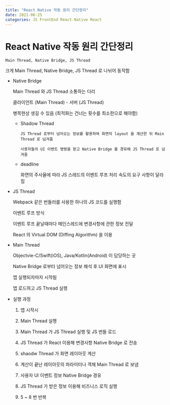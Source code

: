 ```yaml
---
title: "React Native 작동 원리 간단정리"
date: 2021-06-25
categories: JS FrontEnd React-Native React
---
```


# React Native 작동 원리 간단정리

    Main Thread, Native Bridge, JS Thread

크게 Main Thread, Native Bridge, JS Thread 로 나뉘어 동작함

- Native Bridge

  Main Thread 와 JS Thread 소통하는 다리

  클라이언트 (Main Thread) - 서버 (JS Thread)

  병목현상 생길 수 있음 (최적화는 건너는 횟수를 최소한으로 해야함)

  - Shadow Thread

        JS Thread 로부터 넘어오는 정보를 활용하여 화면의 layout 을 계산한 뒤 Main Thread 로 넘겨줌

        사용자들의 UI 이벤트 명령을 받고 Native Bridge 를 경유해 JS Thread 로 넘겨줌

  - deadline

    화면의 주사율에 따라 JS 스레드의 이벤트 루프 처리 속도의 요구 사항이 달라짐

- JS Thread

  Webpack 같은 번들러를 사용한 하나의 JS 코드를 실행함

  이벤트 루프 방식

  이벤트 루프 끝날때마다 메인스레드에 변경사항에 관한 정보 전달

  React 의 Virtual DOM (Diffing Algorithm) 을 이용

- Main Thread

  Objectvie-C/Swift(iOS), Java/Kotlin(Android) 이 담당하는 곳

  Native Bridge 로부터 넘어오는 정보 해석 후 UI 화면에 표시

  앱 실행되자마자 시작됨

  앱 로드하고 JS Thread 실행

- 실행 과정

  1. 앱 시작시

  2. Main Thread 실행

  3. Main Thread 가 JS Thread 실행 및 JS 번들 로드

  4. JS Thread 가 React 이용해 변경사항 Native Bridge 로 전송

  5. shaodw Thread 가 화면 레이아웃 계산

  6. 계산이 끝난 레이아웃의 파라미터나 객체 Main Thread 로 보냄

  7. 사용자 UI 이벤트 정보 Native Bridge 경유

  8. JS Thread 가 받은 정보 이용해 비즈니스 로직 실행

  9. 5 ~ 8 번 반복
